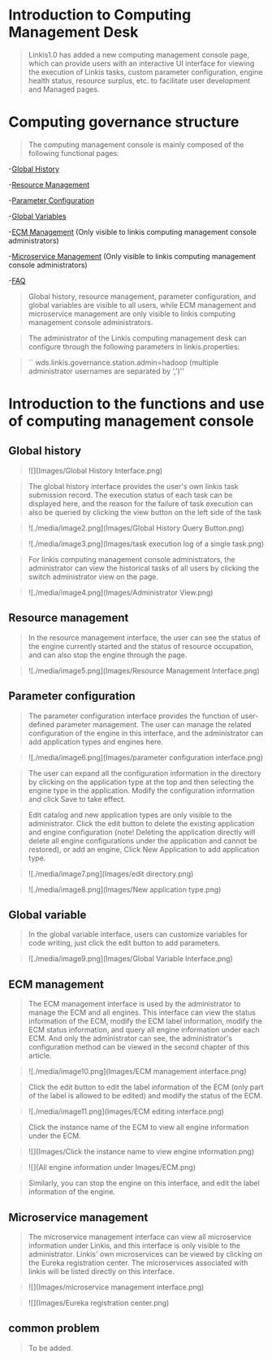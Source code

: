 Introduction to Computing Management Desk
==============

> Linkis1.0 has added a new computing management console page, which can provide users with an interactive UI interface for viewing the execution of Linkis tasks, custom parameter configuration, engine health status, resource surplus, etc. to facilitate user development and Managed pages.

Computing governance structure
==============

> The computing management console is mainly composed of the following functional pages:

-[Global History](#Global_History)

-[Resource Management](#Resource_management)

-[Parameter Configuration](#Parameter_Configuration)

-[Global Variables](#Global_Variables)

-[ECM Management](#ECM_management) (Only visible to linkis computing management console administrators)

-[Microservice Management](#Microservice_management) (Only visible to linkis computing management console administrators)

-[FAQ](#FAQ)

> Global history, resource management, parameter configuration, and global variables are visible to all users, while ECM management and microservice management are only visible to linkis computing management console administrators.

> The administrator of the Linkis computing management desk can configure through the following parameters in linkis.properties:

> `` wds.linkis.governance.station.admin=hadoop (multiple administrator usernames are separated by ‘,’)''

Introduction to the functions and use of computing management console
========================

Global history
--------

> ![](Images/Global History Interface.png)


> The global history interface provides the user's own linkis task submission record. The execution status of each task can be displayed here, and the reason for the failure of task execution can also be queried by clicking the view button on the left side of the task

> ![./media/image2.png](Images/Global History Query Button.png)


> ![./media/image3.png](Images/task execution log of a single task.png)


> For linkis computing management console administrators, the administrator can view the historical tasks of all users by clicking the switch administrator view on the page.

> ![./media/image4.png](Images/Administrator View.png)


Resource management
--------

> In the resource management interface, the user can see the status of the engine currently started and the status of resource occupation, and can also stop the engine through the page.

> ![./media/image5.png](Images/Resource Management Interface.png)


Parameter configuration
--------

> The parameter configuration interface provides the function of user-defined parameter management. The user can manage the related configuration of the engine in this interface, and the administrator can add application types and engines here.

> ![./media/image6.png](Images/parameter configuration interface.png)


> The user can expand all the configuration information in the directory by clicking on the application type at the top and then selecting the engine type in the application. Modify the configuration information and click Save to take effect.

> Edit catalog and new application types are only visible to the administrator. Click the edit button to delete the existing application and engine configuration (note! Deleting the application directly will delete all engine configurations under the application and cannot be restored), or add an engine, Click New Application to add application type.

> ![./media/image7.png](Images/edit directory.png)


> ![./media/image8.png](Images/New application type.png)


Global variable
--------

> In the global variable interface, users can customize variables for code writing, just click the edit button to add parameters.

> ![./media/image9.png](Images/Global Variable Interface.png)


ECM management
-------

> The ECM management interface is used by the administrator to manage the ECM and all engines. This interface can view the status information of the ECM, modify the ECM label information, modify the ECM status information, and query all engine information under each ECM. And only the administrator can see, the administrator's configuration method can be viewed in the second chapter of this article.

> ![./media/image10.png](Images/ECM management interface.png)


> Click the edit button to edit the label information of the ECM (only part of the label is allowed to be edited) and modify the status of the ECM.

> ![./media/image11.png](Images/ECM editing interface.png)


> Click the instance name of the ECM to view all engine information under the ECM.

> ![](Images/Click the instance name to view engine information.png)

> ![](All engine information under Images/ECM.png)

> Similarly, you can stop the engine on this interface, and edit the label information of the engine.

Microservice management
----------

> The microservice management interface can view all microservice information under Linkis, and this interface is only visible to the administrator. Linkis' own microservices can be viewed by clicking on the Eureka registration center. The microservices associated with linkis will be listed directly on this interface.

> ![](Images/microservice management interface.png)

> ![](Images/Eureka registration center.png)

common problem
--------

> To be added.
